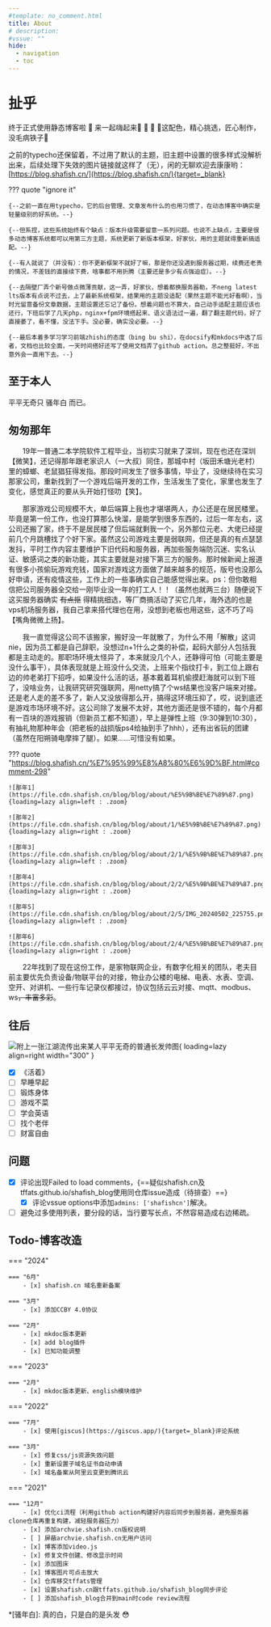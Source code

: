 ```yaml
---
#template: no_comment.html
title: About
# description: 
#vssue: ""
hide:
  - navigation
  - toc
---
```


# 扯乎

终于正式使用静态博客啦 :sparkler:  来一起嗨起来:tada: :tada: :tada:  :bell:这配色，精心挑选，匠心制作，没毛病铁子:bell:

之前的typecho还保留着，不过用了默认的主题，旧主题中设置的很多样式没解析出来，后续处理下失效的图片链接就这样了（无），闲的无聊欢迎去康康哟：[https://blog.shafish.cn/](https://blog.shafish.cn/){target=_blank}

??? quote "ignore it"

    {--之前一直在用typecho，它的后台管理、文章发布什么的也用习惯了，在动态博客中确实是轻量级别的好系统。--}

    {--但系捏，这些系统始终有个缺点：版本升级需要留意一系列问题。也说不上缺点，主要是很多动态博客系统都可以用第三方主题，系统更新了新版本框架，好家伙，用的主题就得重新搞适配。--}

    {--有人就说了（并没有）：你不更新框架不就好了嘛，那是你还没遇到服务器过期，续费还老贵的情况，不差钱的直接续下费，啥事都不用折腾（主要还是多少有点强迫症）。--}

    {--去隔壁厂弄个新号做点微薄贡献，这一弄，好家伙，想着都换服务器勒，不neng latest lts版本有点说不过去，上了最新系统框架，结果用的主题没适配（果然主题不能光好看啊），当时光留意备份文章数据，主题设置还忘记了备份。想着问题也不算大，自己动手适配主题应该也还行，下班后学了几天php，nginx+fpm环境搭起来、语义语法过一遍，翻了翻主题代码，好了直接萎了，看不懂，没法下手。没必要，确实没必要。--}

    {--最后本着多学习学习前端zhishi的态度（bing bu shi），在docsify和mkdocs中选了后者，文档也比较全面，一天时间搭好还写了使用文档弄了github action。总之整挺好，不出意外会一直用下去。--}

## 至于本人

平平无奇只 骚年白 而已。

## 匆匆那年

&emsp;&emsp;19年一普通二本学院软件工程毕业，当初实习就来了深圳，现在也还在深圳【微笑】，还记得那年跟老家识人（一大叔）同住，那城中村（坂田禾塘光老村）里的蟑螂、老鼠猖狂得发指。那段时间发生了很多事情，毕业了，没继续待在实习那家公司，重新找到了一个游戏后端开发的工作，生活发生了变化，家里也发生了变化，感觉真正的要从头开始打怪叻【笑】。

&emsp;&emsp;那家游戏公司规模不大，单后端算上我也才堪堪两人，办公还是在居民楼里。毕竟是第一份工作，也没打算那么快溜，是能学到很多东西的，过后一年左右，这公司还搬了家，终于不是居民楼了但后端就剩我一个，另外那位元老、大佬已经提前几个月跳槽找了个好下家。虽然这公司游戏主要是弱联网，但还是真的有点瑟瑟发抖，平时工作内容主要维护下旧代码和服务器，再加些服务端防沉迷、实名认证、敏感词之类的新功能，其实主要就是对接下第三方的服务。那时候新闻上报道有很多小孩偷玩游戏充钱，国家对游戏这方面做了越来越多的规范，版号也没那么好申请，还有疫情这些，工作上的一些事确实自己能感觉得出来。ps：但你敢相信把公司服务器全交给一刚毕业没一年的打工人！！（虽然也就两三台）随便说下这买服务器确实 ~~有点抠~~ 得精挑细选，等厂商搞活动了买它几年，海外选的也是vps机场服务器，我自己拿来搭代理也在用，没想到老板也用这些，这不巧了吗【嘴角微微上扬】。

&emsp;&emsp;我一直觉得这公司不该搬家，搬好没一年就散了，为什么不用「解散」这词nie，因为员工都是自己辞职，没想过n+1什么之类的补偿，起码大部分人包括我都是主动走的。那职场环境太怪异了，本来就没几个人，还静得可怕（可能主要是没什么事干），具体表现就是上班没什么交流，上班来个指纹打卡，到工位上跟右边的帅老弟打下招呼，如果没什么活的话，基本戴着耳机偷摸赶海就可以到下班了，没啥业务，让我研究研究强联网，用netty搞了个ws结果也没客户端来对接。还是老人走的差不多了，新人又没放得那么开，搞得这环境压抑了，哎，说到底还是游戏市场环境不好。这公司除了发展不太好，其他方面还是很不错的，每个月都有一百块的游戏报销（但新员工都不知道），早上是弹性上班（9:30弹到10:30），有抽礼物那种年会（把老板的战损版ps4给抽到手了hhh），还有出省玩的团建（虽然在阳朔骑电摩摔了腿）。如果......可惜没有如果。

??? quote "https://blog.shafish.cn/%E7%95%99%E8%A8%80%E6%9D%BF.html#comment-298"

    ![那年1](https://file.cdn.shafish.cn/blog/blog/about/%E5%9B%BE%E7%89%87.png){loading=lazy align=left : .zoom}

    ![那年2](https://file.cdn.shafish.cn/blog/blog/about/1/%E5%9B%BE%E7%89%87.png){loading=lazy align=right : .zoom}

    ![那年3](https://file.cdn.shafish.cn/blog/blog/about/2/1/%E5%9B%BE%E7%89%87.png){loading=lazy align=left : .zoom}

    ![那年4](https://file.cdn.shafish.cn/blog/blog/about/2/2/%E5%9B%BE%E7%89%87.png){loading=lazy align=right : .zoom}

    ![那年5](https://file.cdn.shafish.cn/blog/blog/about/2/5/IMG_20240502_225755.png){loading=lazy align=left : .zoom}

    ![那年6](https://file.cdn.shafish.cn/blog/blog/about/2/4/%E5%9B%BE%E7%89%87.png){loading=lazy align=right : .zoom}

&emsp;&emsp;22年找到了现在这份工作，是家物联网企业，有数字化相关的团队，老夫目前主要优先负责设备/物联平台的对接，物业办公楼的电梯、电表、水表、空调、空开、对讲机、一些行车记录仪都接过，协议包括云云对接、mqtt、modbus、ws~~，丰富多彩~~。

<!-- <figure markdown>
  ![WeChat_Official_Account](https://picture.cdn.shafish.cn/blog/wechat/Official_Account3.png "now啥内容也没有"){ loading=lazy }
  <figcaption>WeChat_Official_Account</figcaption>
</figure> -->

## 往后

![附上一张江湖流传出来某人平平无奇的普通长发帅图](https://picture.cdn.shafish.cn/blog/about/head.png "精神小伙"){ loading=lazy align=right width="300" }

- [x] 《活着》
- [ ] 早睡早起
- [ ] 锻炼身体
- [ ] 游戏不菜
- [ ] 学会英语
- [ ] 找个老伴
- [ ] 财富自由

## 问题

- [x] 评论出现Failed to load comments，{==疑似shafish.cn及tffats.github.io/shafish_blog使用同仓库issue造成（待排查）==}
    - [x] 评论vssue options中添加`admins: ['shafishcn']`解决。
- [ ] 避免过多使用列表，要分段的话，当行要写长点，不然容易造成右边稀疏。

## Todo-博客改造

=== "2024"

    === "6月"
        - [x] shafish.cn 域名重新备案

    === "3月"
        - [x] 添加CCBY 4.0协议

    === "2月"
        - [x] mkdoc版本更新
        - [x] add blog插件
        - [x] 已知功能调整

=== "2023"

    === "2月"
        - [x] mkdoc版本更新、english模块维护

=== "2022"

    === "7月"
        - [x] 使用[giscus](https://giscus.app/){target=_blank}评论系统
        
    === "3月"
        - [x] 修复css/js资源失效问题
        - [x] 重新设置子域名证书自动申请
        - [x] 域名备案从阿里云变更到腾讯云

=== "2021"

    === "12月"
        - [x] 优化ci流程（利用github action构建好内容后同步到服务器，避免服务器clone仓库再重复构建，减轻服务器压力）
        - [x] 添加archvie.shafish.cn版权说明
        - [ ] 屏蔽archvie.shafish.cn无用户访问
        - [x] 博客添加video.js
        - [x] 修复文件创建、修改显示时间
        - [x] 添加图床
        - [x] 博客图片可点击放大
        - [x] 仓库移交tffats管理
        - [x] 设置shafish.cn跟tffats.github.io/shafish_blog同步评论
        - [ ] 添加shafish_blog合并到main时code review流程

*[骚年白]: 真的白，只是白的是头发 :flushed: